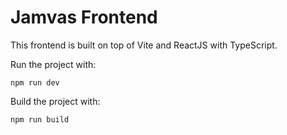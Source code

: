 # Jamvas Frontend

This frontend is built on top of Vite and ReactJS with TypeScript.

Run the project with: 
```shell
npm run dev
```

Build the project with:
```shell
npm run build
```

